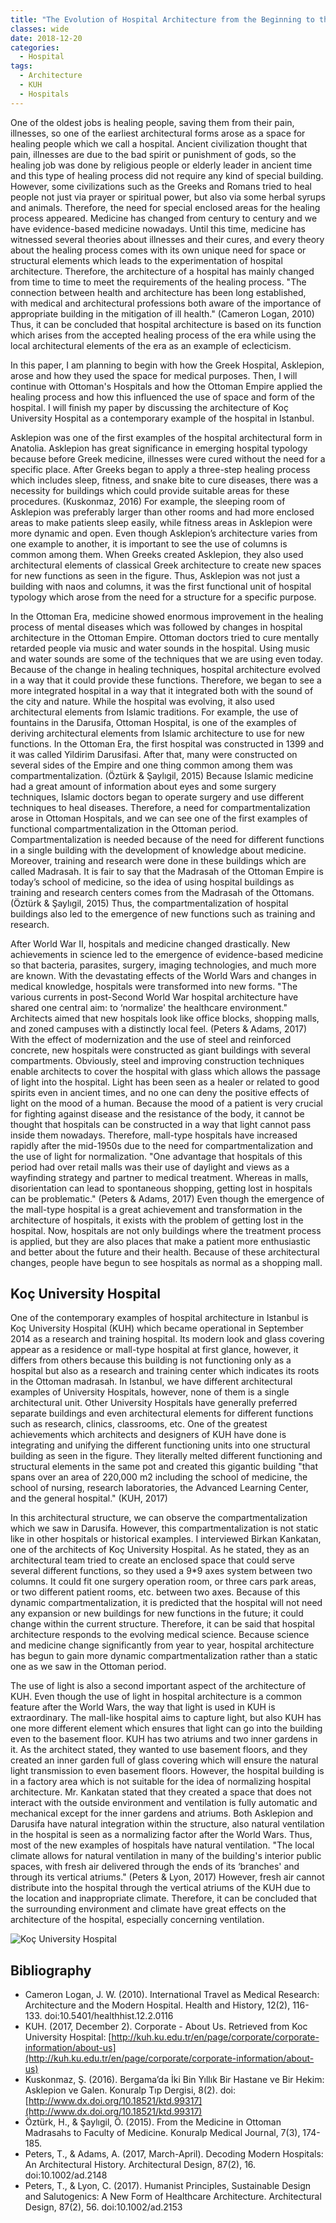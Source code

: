 ```yaml
---
title: "The Evolution of Hospital Architecture from the Beginning to the Present Day: Koç University Hospital"
classes: wide
date: 2018-12-20
categories:
  - Hospital
tags:
  - Architecture
  - KUH
  - Hospitals
---
```


One of the oldest jobs is healing people, saving them from their pain, illnesses, so one of the earliest architectural forms arose as a space for healing people which we call a hospital. Ancient civilization thought that pain, illnesses are due to the bad spirit or punishment of gods, so the healing job was done by religious people or elderly leader in ancient time and this type of healing process did not require any kind of special building. However, some civilizations such as the Greeks and Romans tried to heal people not just via prayer or spiritual power, but also via some herbal syrups and animals. Therefore, the need for special enclosed areas for the healing process appeared. Medicine has changed from century to century and we have evidence-based medicine nowadays. Until this time, medicine has witnessed several theories about illnesses and their cures, and every theory about the healing process comes with its own unique need for space or structural elements which leads to the experimentation of hospital architecture. Therefore, the architecture of a hospital has mainly changed from time to time to meet the requirements of the healing process. "The connection between health and architecture has been long established, with medical and architectural professions both aware of the importance of appropriate building in the mitigation of ill health." (Cameron Logan, 2010) Thus, it can be concluded that hospital architecture is based on its function which arises from the accepted healing process of the era while using the local architectural elements of the era as an example of eclecticism.

In this paper, I am planning to begin with how the Greek Hospital, Asklepion, arose and how they used the space for medical purposes. Then, I will continue with Ottoman's Hospitals and how the Ottoman Empire applied the healing process and how this influenced the use of space and form of the hospital. I will finish my paper by discussing the architecture of Koç University Hospital as a contemporary example of the hospital in Istanbul.

Asklepion was one of the first examples of the hospital architectural form in Anatolia. Asklepion has great significance in emerging hospital typology because before Greek medicine, illnesses were cured without the need for a specific place. After Greeks began to apply a three-step healing process which includes sleep, fitness, and snake bite to cure diseases, there was a necessity for buildings which could provide suitable areas for these procedures. (Kuskonmaz, 2016) For example, the sleeping room of Asklepion was preferably larger than other rooms and had more enclosed areas to make patients sleep easily, while fitness areas in Asklepion were more dynamic and open. Even though Asklepion’s architecture varies from one example to another, it is important to see the use of columns is common among them. When Greeks created Asklepion, they also used architectural elements of classical Greek architecture to create new spaces for new functions as seen in the figure. Thus, Asklepion was not just a building with naos and columns, it was the first functional unit of hospital typology which arose from the need for a structure for a specific purpose.

In the Ottoman Era, medicine showed enormous improvement in the healing process of mental diseases which was followed by changes in hospital architecture in the Ottoman Empire. Ottoman doctors tried to cure mentally retarded people via music and water sounds in the hospital. Using music and water sounds are some of the techniques that we are using even today. Because of the change in healing techniques, hospital architecture evolved in a way that it could provide these functions. Therefore, we began to see a more integrated hospital in a way that it integrated both with the sound of the city and nature. While the hospital was evolving, it also used architectural elements from Islamic traditions. For example, the use of fountains in the Darusifa, Ottoman Hospital, is one of the examples of deriving architectural elements from Islamic architecture to use for new functions. In the Ottoman Era, the first hospital was constructed in 1399 and it was called Yildirim Darusifasi. After that, many were constructed on several sides of the Empire and one thing common among them was compartmentalization. (Öztürk & Şaylıgil, 2015) Because Islamic medicine had a great amount of information about eyes and some surgery techniques, Islamic doctors began to operate surgery and use different techniques to heal diseases. Therefore, a need for compartmentalization arose in Ottoman Hospitals, and we can see one of the first examples of functional compartmentalization in the Ottoman period. Compartmentalization is needed because of the need for different functions in a single building with the development of knowledge about medicine. Moreover, training and research were done in these buildings which are called Madrasah. It is fair to say that the Madrasah of the Ottoman Empire is today’s school of medicine, so the idea of using hospital buildings as training and research centers comes from the Madrasah of the Ottomans. (Öztürk & Şaylıgil, 2015) Thus, the compartmentalization of hospital buildings also led to the emergence of new functions such as training and research.

After World War II, hospitals and medicine changed drastically. New achievements in science led to the emergence of evidence-based medicine so that bacteria, parasites, surgery, imaging technologies, and much more are known. With the devastating effects of the World Wars and changes in medical knowledge, hospitals were transformed into new forms. "The various currents in post-Second World War hospital architecture have shared one central aim: to ‘normalize' the healthcare environment." Architects aimed that new hospitals look like office blocks, shopping malls, and zoned campuses with a distinctly local feel. (Peters & Adams, 2017) With the effect of modernization and the use of steel and reinforced concrete, new hospitals were constructed as giant buildings with several compartments. Obviously, steel and improving construction techniques enable architects to cover the hospital with glass which allows the passage of light into the hospital. Light has been seen as a healer or related to good spirits even in ancient times, and no one can deny the positive effects of light on the mood of a human. Because the mood of a patient is very crucial for fighting against disease and the resistance of the body, it cannot be thought that hospitals can be constructed in a way that light cannot pass inside them nowadays. Therefore, mall-type hospitals have increased rapidly after the mid-1950s due to the need for compartmentalization and the use of light for normalization. "One advantage that hospitals of this period had over retail malls was their use of daylight and views as a wayfinding strategy and partner to medical treatment. Whereas in malls, disorientation can lead to spontaneous shopping, getting lost in hospitals can be problematic." (Peters & Adams, 2017) Even though the emergence of the mall-type hospital is a great achievement and transformation in the architecture of hospitals, it exists with the problem of getting lost in the hospital. Now, hospitals are not only buildings where the treatment process is applied, but they are also places that make a patient more enthusiastic and better about the future and their health. Because of these architectural changes, people have begun to see hospitals as normal as a shopping mall.

## Koç University Hospital

One of the contemporary examples of hospital architecture in Istanbul is Koç University Hospital (KUH) which became operational in September 2014 as a research and training hospital. Its modern look and glass covering appear as a residence or mall-type hospital at first glance, however, it differs from others because this building is not functioning only as a hospital but also as a research and training center which indicates its roots in the Ottoman madrasah. In Istanbul, we have different architectural examples of University Hospitals, however, none of them is a single architectural unit. Other University Hospitals have generally preferred separate buildings and even architectural elements for different functions such as research, clinics, classrooms, etc. One of the greatest achievements which architects and designers of KUH have done is integrating and unifying the different functioning units into one structural building as seen in the figure. They literally melted different functioning and structural elements in the same pot and created this gigantic building "that spans over an area of 220,000 m2 including the school of medicine, the school of nursing, research laboratories, the Advanced Learning Center, and the general hospital." (KUH, 2017)

In this architectural structure, we can observe the compartmentalization which we saw in Darusifa. However, this compartmentalization is not static like in other hospitals or historical examples. I interviewed Birkan Kankatan, one of the architects of Koç University Hospital. As he stated, they as an architectural team tried to create an enclosed space that could serve several different functions, so they used a 9*9 axes system between two columns. It could fit one surgery operation room, or three cars park areas, or two different patient rooms, etc. between two axes. Because of this dynamic compartmentalization, it is predicted that the hospital will not need any expansion or new buildings for new functions in the future; it could change within the current structure. Therefore, it can be said that hospital architecture responds to the evolving medical science. Because science and medicine change significantly from year to year, hospital architecture has begun to gain more dynamic compartmentalization rather than a static one as we saw in the Ottoman period.

The use of light is also a second important aspect of the architecture of KUH. Even though the use of light in hospital architecture is a common feature after the World Wars, the way that light is used in KUH is extraordinary. The mall-like hospital aims to capture light, but also KUH has one more different element which ensures that light can go into the building even to the basement floor. KUH has two atriums and two inner gardens in it. As the architect stated, they wanted to use basement floors, and they created an inner garden full of glass covering which will ensure the natural light transmission to even basement floors. However, the hospital building is in a factory area which is not suitable for the idea of normalizing hospital architecture. Mr. Kankatan stated that they created a space that does not interact with the outside environment and ventilation is fully automatic and mechanical except for the inner gardens and atriums. Both Asklepion and Darusifa have natural integration within the structure, also natural ventilation in the hospital is seen as a normalizing factor after the World Wars. Thus, most of the new examples of hospitals have natural ventilation. "The local climate allows for natural ventilation in many of the building's interior public spaces, with fresh air delivered through the ends of its ‘branches' and through its vertical atriums." (Peters & Lyon, 2017) However, fresh air cannot distribute into the hospital through the vertical atriums of the KUH due to the location and inappropriate climate. Therefore, it can be concluded that the surrounding environment and climate have great effects on the architecture of the hospital, especially concerning ventilation.

![Koç University Hospital](assets/images/aisu_final_1.jpg)


## Bibliography

- Cameron Logan, J. W. (2010). International Travel as Medical Research: Architecture and the Modern Hospital. Health and History, 12(2), 116-133. doi:10.5401/healthhist.12.2.0116
- KUH. (2017, December 2). Corporate - About Us. Retrieved from Koc University Hospital: [http://kuh.ku.edu.tr/en/page/corporate/corporate-information/about-us](http://kuh.ku.edu.tr/en/page/corporate/corporate-information/about-us)
- Kuskonmaz, Ş. (2016). Bergama’da İki Bin Yıllık Bir Hastane ve Bir Hekim: Asklepion ve Galen. Konuralp Tıp Dergisi, 8(2). doi:[http://www.dx.doi.org/10.18521/ktd.99317](http://www.dx.doi.org/10.18521/ktd.99317)
- Öztürk, H., & Şaylıgil, Ö. (2015). From the Medicine in Ottoman Madrasahs to Faculty of Medicine. Konuralp Medical Journal, 7(3), 174-185.
- Peters, T., & Adams, A. (2017, March-April). Decoding Modern Hospitals: An Architectural History. Architectural Design, 87(2), 16. doi:10.1002/ad.2148
- Peters, T., & Lyon, C. (2017). Humanist Principles, Sustainable Design and Salutogenics: A New Form of Healthcare Architecture. Architectural Design, 87(2), 56. doi:10.1002/ad.2153
